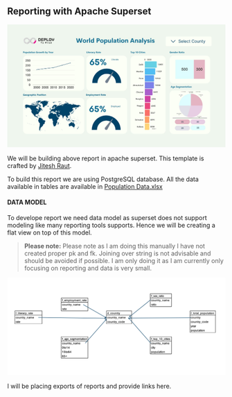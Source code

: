 ## Reporting with Apache Superset

![World Population](./assets/world_population_reporting_template.jpeg)


We will be building above report in apache superset. This template is crafted by [Jitesh Raut](https://github.com/jitesh-raut).


To build this report we are using PostgreSQL database. All the data available in tables are available in [Population Data.xlsx](./Data/Population%20Data.xlsx)


#### DATA MODEL

To develope report we need data model as superset does not support modeling like many reporting tools supports. Hence we will be creating a flat view on top of this model. 

> **Please note:**  Please note as I am doing this manually I have not created proper pk and fk. Joining over string is not advisable and should be avoided if possible. I am only doing it as I am currently only focusing on reporting and data is very small.

![Data Model](./assets/data_model.png)

I will be placing exports of reports and provide links here.

&nbsp;
&nbsp;
&nbsp;

